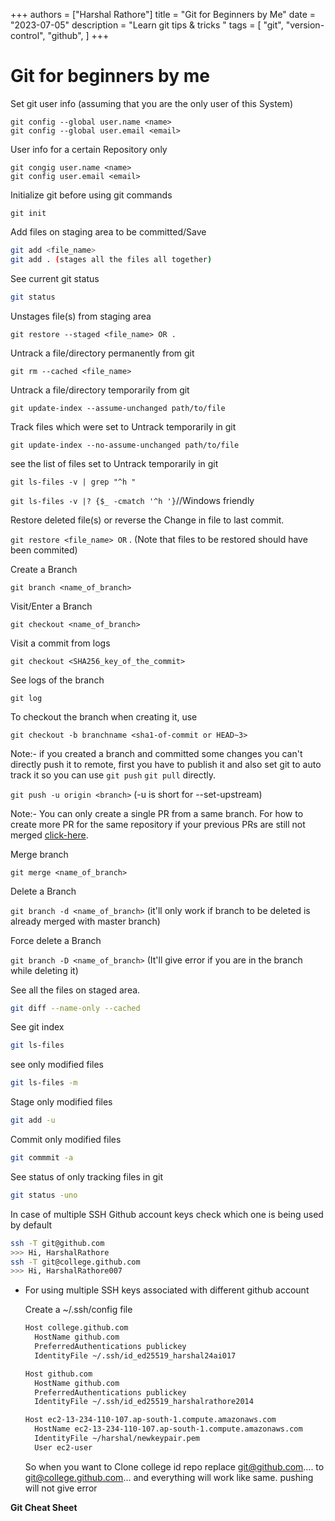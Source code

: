 +++
authors = ["Harshal Rathore"]
title = "Git for Beginners by Me"
date = "2023-07-05"
description = "Learn git tips & tricks "
tags = [
    "git",
    "version-control",
    "github",
]
+++

# Git for beginners by me

Set git user info (assuming that you are the only user of this System)

```
git config --global user.name <name>
git config --global user.email <email>
```

User info for a certain Repository only

```
git congig user.name <name>
git config user.email <email>
```

Initialize git before using git commands

```
git init
```

Add files on staging area to be committed/Save

```bash
git add <file_name>
git add . (stages all the files all together)
```

See current git status

```bash
git status
```

Unstages file(s) from staging area

```
git restore --staged <file_name> OR .
```

Untrack a file/directory permanently from git

```
git rm --cached <file_name>
```

Untrack a file/directory temporarily from git

```
git update-index --assume-unchanged path/to/file
```

Track files which were set to Untrack temporarily in git

```
git update-index --no-assume-unchanged path/to/file
```

see the list of files set to Untrack temporarily in git

```
git ls-files -v | grep "^h "
```

`git ls-files -v |? {$_ -cmatch '^h '}`//Windows friendly

Restore deleted file(s) or reverse the Change in file to last commit.

`git restore <file_name> OR` . (Note that files to be restored should have been commited)

Create a Branch

```
git branch <name_of_branch>
```

Visit/Enter a Branch

```
git checkout <name_of_branch>
```

Visit a commit from logs

```
git checkout <SHA256_key_of_the_commit>
```

See logs of the branch

```
git log
```

To checkout the branch when creating it, use

```
git checkout -b branchname <sha1-of-commit or HEAD~3>
```

Note:- if you created a branch and committed some changes you can't directly push it to remote, first you have to publish it and also set git to auto track it so you can use `git push` `git pull` directly.

`git push -u origin <branch>` (-u is short for --set-upstream)

Note:- You can only create a single PR from a same branch. For how to create more PR for the same repository if your previous PRs are still not merged [click-here](https://community.atlassian.com/t5/Bitbucket-questions/If-a-pull-request-is-not-yet-closed-can-I-create-one-more-pull/qaq-p/1345302).

Merge branch

```
git merge <name_of_branch>
```

Delete a Branch

`git branch -d <name_of_branch>` (it'll only work if branch to be deleted is already merged with master branch)

Force delete a Branch

`git branch -D <name_of_branch>`  (It'll give error if you are in the branch while deleting it)

See all the files on staged area.

```bash
git diff --name-only --cached
```

See git index

```bash
git ls-files
```

see only modified files

```bash
git ls-files -m
```

Stage only modified files

```bash
git add -u
```

Commit only modified files

```bash
git commmit -a
```

See status of only tracking files in git

```bash
git status -uno
```

In case of multiple SSH Github account keys check which one is being used by default

```bash
ssh -T git@github.com
>>> Hi, HarshalRathore
ssh -T git@college.github.com
>>> Hi, HarshalRathore007
```

- For using multiple SSH keys associated with different github account

  Create a ~/.ssh/config file

  ```bash
  Host college.github.com
    HostName github.com
    PreferredAuthentications publickey
    IdentityFile ~/.ssh/id_ed25519_harshal24ai017
  
  Host github.com
    HostName github.com
    PreferredAuthentications publickey
    IdentityFile ~/.ssh/id_ed25519_harshalrathore2014
  
  Host ec2-13-234-110-107.ap-south-1.compute.amazonaws.com
    HostName ec2-13-234-110-107.ap-south-1.compute.amazonaws.com
    IdentityFile ~/harshal/newkeypair.pem
    User ec2-user
  ```

  So when you want to Clone college id repo replace [git@github.com](mailto:git@github.com).... to [git@college.github.com](mailto:git@college.github.com)... and everything will work like same. pushing will not give error

**Git Cheat Sheet**